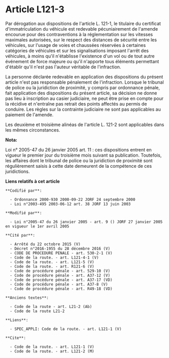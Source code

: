 # Article L121-3

Par dérogation aux dispositions de l'article L. 121-1, le titulaire du certificat d'immatriculation du véhicule est redevable
pécuniairement de l'amende encourue pour des contraventions à la réglementation sur les vitesses maximales autorisées, sur le
respect des distances de sécurité entre les véhicules, sur l'usage de voies et chaussées réservées à certaines catégories de
véhicules et sur les signalisations imposant l'arrêt des véhicules, à moins qu'il n'établisse l'existence d'un vol ou de tout
autre événement de force majeure ou qu'il n'apporte tous éléments permettant d'établir qu'il n'est pas l'auteur véritable de
l'infraction.

La personne déclarée redevable en application des dispositions du présent article n'est pas responsable pénalement de
l'infraction. Lorsque le tribunal de police ou la juridiction de proximité, y compris par ordonnance pénale, fait application
des dispositions du présent article, sa décision ne donne pas lieu à inscription au casier judiciaire, ne peut être prise en
compte pour la récidive et n'entraîne pas retrait des points affectés au permis de conduire. Les règles sur la contrainte
judiciaire ne sont pas applicables au paiement de l'amende.

Les deuxième et troisième alinéas de l'article L. 121-2 sont applicables dans les mêmes circonstances.

**Nota:**

Loi n° 2005-47 du 26 janvier 2005 art. 11 : ces dispositions entrent en vigueur le premier jour du troisième mois suivant sa
publication. Toutefois, les affaires dont le tribunal de police ou la juridiction de proximité sont régulièrement saisis à
cette date demeurent de la compétence de ces juridictions.

**Liens relatifs à cet article**

	**Codifié par**:

	  - Ordonnance 2000-930 2000-09-22 JORF 24 septembre 2000
	  - Loi n°2003-495 2003-06-12 art. 38 JORF 13 juin 2003

	**Modifié par**:

	  - Loi n°2005-47 du 26 janvier 2005 - art. 9 () JORF 27 janvier 2005 en vigueur le 1er avril 2005

	**Cité par**:

	  - Arrêté du 22 octobre 2015 (V)
	  - Décret n°2016-1955 du 28 décembre 2016 (V)
	  - CODE DE PROCEDURE PENALE - art. 530-2-1 (V)
	  - Code de la route. - art. L121-4-1 (V)
	  - Code de la route. - art. L121-5 (V)
	  - Code de la route. - art. R121-6 (V)
	  - Code de procédure pénale - art. 529-10 (V)
	  - Code de procédure pénale - art. A37-12 (V)
	  - Code de procédure pénale - art. A37-17 (VD)
	  - Code de procédure pénale - art. A37-8 (V)
	  - Code de procédure pénale - art. R49-18 (VD)

	**Anciens textes**:

	  - Code de la route - art. L21-2 (Ab)
	  - Code de la route L21-2

	**Liens**:

	  - SPEC_APPLI: Code de la route. - art. L121-1 (V)

	**Cite**:

	  - Code de la route. - art. L121-1 (V)
	  - Code de la route. - art. L121-2 (M)
